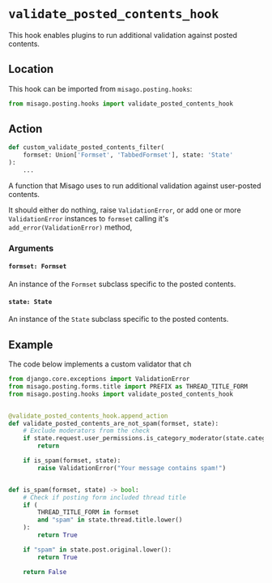 # `validate_posted_contents_hook`

This hook enables plugins to run additional validation against posted contents.


## Location

This hook can be imported from `misago.posting.hooks`:

```python
from misago.posting.hooks import validate_posted_contents_hook
```


## Action

```python
def custom_validate_posted_contents_filter(
    formset: Union['Formset', 'TabbedFormset'], state: 'State'
):
    ...
```

A function that Misago uses to run additional validation against user-posted contents.

It should either do nothing, raise `ValidationError`, or add one or more `ValidationError` instances to `formset` calling it's `add_error(ValidationError)` method,


### Arguments

#### `formset: Formset`

An instance of the `Formset` subclass specific to the posted contents.


#### `state: State`

An instance of the `State` subclass specific to the posted contents.


## Example

The code below implements a custom validator that ch

```python
from django.core.exceptions import ValidationError
from misago.posting.forms.title import PREFIX as THREAD_TITLE_FORM
from misago.posting.hooks import validate_posted_contents_hook


@validate_posted_contents_hook.append_action
def validate_posted_contents_are_not_spam(formset, state):
    # Exclude moderators from the check
    if state.request.user_permissions.is_category_moderator(state.category.id):
        return

    if is_spam(formset, state):
        raise ValidationError("Your message contains spam!")


def is_spam(formset, state) -> bool:
    # Check if posting form included thread title
    if (
        THREAD_TITLE_FORM in formset
        and "spam" in state.thread.title.lower()
    ):
        return True

    if "spam" in state.post.original.lower():
        return True

    return False
```